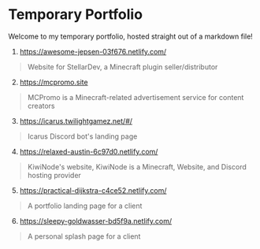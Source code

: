 # Temporary Portfolio

Welcome to my temporary portfolio, hosted straight out of a markdown file! 

1. https://awesome-jepsen-03f676.netlify.com/
> Website for StellarDev, a Minecraft plugin seller/distributor

2. https://mcpromo.site
> MCPromo is a Minecraft-related advertisement service for content creators

3. https://icarus.twilightgamez.net/#/

> Icarus Discord bot's landing page

4. https://relaxed-austin-6c97d0.netlify.com/

> KiwiNode's website, KiwiNode is a Minecraft, Website, and Discord hosting provider

5. https://practical-dijkstra-c4ce52.netlify.com/

> A portfolio landing page for a client

6. https://sleepy-goldwasser-bd5f9a.netlify.com/

> A personal splash page for a client

